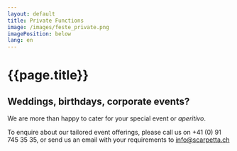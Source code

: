 ```yaml
---
layout: default
title: Private Functions
image: /images/feste_private.png
imagePosition: below
lang: en
---
```



{{page.title}}
==============

Weddings, birthdays, corporate events?
----------------------------------------------------

We are more than happy to cater for your special event or *aperitivo*. 

To enquire about our tailored event offerings, please call us on +41 (0) 91 745 35 35, or send us an email with your requirements to <info@scarpetta.ch>

